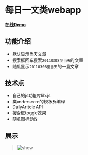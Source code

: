 # 每日一文类webapp

#### [在线Demo](http://minzer.top/daily/)

## 功能介绍

- 默认显示当天文章
- 搜索框回车搜索`20110308至当天`的文章
- 随机显示`20110308至当天`的一篇文章

## 技术点

- 自己的js功能库lib.js
- 类underscore的模板及编译
- DailyAritcle API
- 搜索框toggle效果
- 随机图标动效

## 展示

> ![show]()